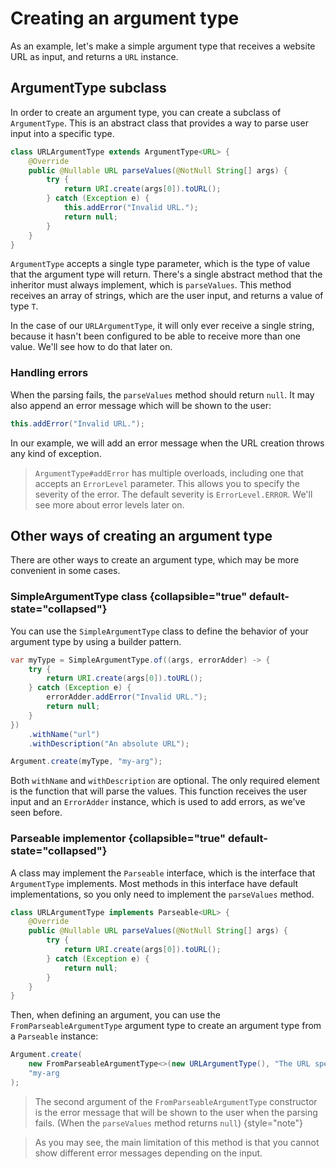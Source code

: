 # Creating an argument type

As an example, let's make a simple argument type that receives a website URL as input, and returns a ``URL`` instance.


## ArgumentType subclass

In order to create an argument type, you can create a subclass of `ArgumentType`. This is an abstract class that
provides a way to parse user input into a specific type.

```Java
class URLArgumentType extends ArgumentType<URL> {
	@Override
	public @Nullable URL parseValues(@NotNull String[] args) {
		try {
			return URI.create(args[0]).toURL();
		} catch (Exception e) {
			this.addError("Invalid URL.");
			return null;
		}
	}
}
```

`ArgumentType` accepts a single type parameter, which is the type of value that the argument type will return.
There's a single abstract method that the inheritor must always implement, which is `parseValues`. This method
receives an array of strings, which are the user input, and returns a value of type `T`.

In the case of our `URLArgumentType`, it will only ever receive a single string, because it hasn't been configured
to be able to receive more than one value. We'll see how to do that later on.


### Handling errors

When the parsing fails, the `parseValues` method should return `null`. It may also append an error message which will
be shown to the user:

````Java
this.addError("Invalid URL.");
````

In our example, we will add an error message when the URL creation throws any kind of exception.

> `ArgumentType#addError` has multiple overloads, including one that accepts an `ErrorLevel` parameter. This allows
> you to specify the severity of the error. The default severity is `ErrorLevel.ERROR`.
> We'll see more about error levels later on.


## Other ways of creating an argument type

There are other ways to create an argument type, which may be more convenient in some cases.


### SimpleArgumentType class {collapsible="true" default-state="collapsed"}

You can use the `SimpleArgumentType` class to define the behavior of your argument type by using a builder pattern.

```Java
var myType = SimpleArgumentType.of((args, errorAdder) -> {
	try {
		return URI.create(args[0]).toURL();
	} catch (Exception e) {
		errorAdder.addError("Invalid URL.");
		return null;
	}
})
	.withName("url")
	.withDescription("An absolute URL");

Argument.create(myType, "my-arg");
```

Both `withName` and `withDescription` are optional. The only required element is the function that will parse the
values. This function receives the user input and an `ErrorAdder` instance, which is used to add errors, as we've seen
before.


### Parseable implementor {collapsible="true" default-state="collapsed"}

A class may implement the `Parseable` interface, which is the interface that `ArgumentType` implements. Most methods in
this interface have default implementations, so you only need to implement the `parseValues` method.

```Java
class URLArgumentType implements Parseable<URL> {
	@Override
	public @Nullable URL parseValues(@NotNull String[] args) {
		try {
			return URI.create(args[0]).toURL();
		} catch (Exception e) {
			return null;
		}
	}
}
```

Then, when defining an argument, you can use the `FromParseableArgumentType` argument type to create an argument type
from a `Parseable` instance:

```Java
Argument.create(
	new FromParseableArgumentType<>(new URLArgumentType(), "The URL specified is invalid."),
	"my-arg
);
```

> The second argument of the `FromParseableArgumentType` constructor is the error message that will be shown to the user
> when the parsing fails. (When the `parseValues` method returns `null`)
{style="note"}

> As you may see, the main limitation of this method is that you cannot show different error messages depending on the
> input.